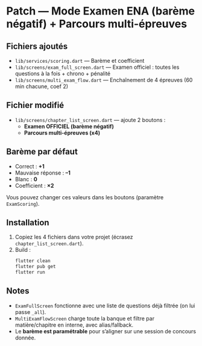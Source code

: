 # Patch — Mode Examen ENA (barème négatif) + Parcours multi-épreuves

## Fichiers ajoutés
- `lib/services/scoring.dart` — Barème et coefficient
- `lib/screens/exam_full_screen.dart` — Examen officiel : toutes les questions à la fois + chrono + pénalité
- `lib/screens/multi_exam_flow.dart` — Enchaînement de 4 épreuves (60 min chacune, coef 2)

## Fichier modifié
- `lib/screens/chapter_list_screen.dart` — ajoute 2 boutons :
  - **Examen OFFICIEL (barème négatif)**
  - **Parcours multi-épreuves (x4)**

## Barème par défaut
- Correct : **+1**
- Mauvaise réponse : **–1**
- Blanc : **0**
- Coefficient : **×2**

Vous pouvez changer ces valeurs dans les boutons (paramètre `ExamScoring`).

## Installation
1) Copiez les 4 fichiers dans votre projet (écrasez `chapter_list_screen.dart`).
2) Build :
   ```bash
   flutter clean
   flutter pub get
   flutter run
   ```

## Notes
- `ExamFullScreen` fonctionne avec une liste de questions déjà filtrée (on lui passe `_all`). 
- `MultiExamFlowScreen` charge toute la banque et filtre par matière/chapitre en interne, avec alias/fallback.
- Le **barème est paramétrable** pour s’aligner sur une session de concours donnée.
